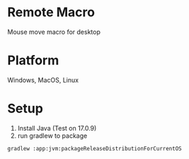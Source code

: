 # Remote Macro
Mouse move macro for desktop

# Platform
Windows, MacOS, Linux

# Setup
1. Install Java (Test on 17.0.9)
2. run gradlew to package

```bash
gradlew :app:jvm:packageReleaseDistributionForCurrentOS
```